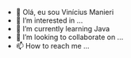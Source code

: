 - 👋 Olá, eu sou Vinícius Manieri
- 👀 I’m interested in ...
- 🌱 I’m currently learning Java
- 💞️ I’m looking to collaborate on ...
- 📫 How to reach me ...

<!---
VManieri/VManieri is a ✨ special ✨ repository because its `README.md` (this file) appears on your GitHub profile.
You can click the Preview link to take a look at your changes.
--->
